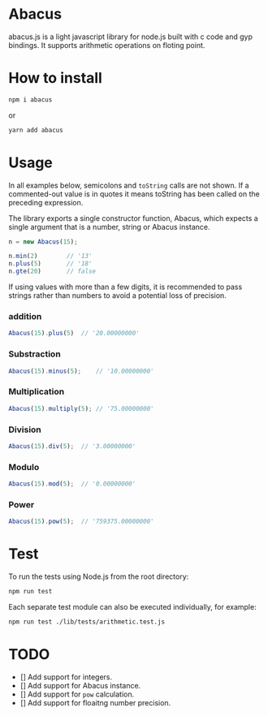# Abacus

abacus.js is a light javascript library for node.js built with c code and gyp bindings. It supports arithmetic operations on floting point.


# How to install
```bash
npm i abacus
```

or

```bash
yarn add abacus
```

# Usage

In all examples below, semicolons and `toString` calls are not shown. If a commented-out value is in quotes it means toString has been called on the preceding expression.

The library exports a single constructor function, Abacus, which expects a single argument that is a number, string or Abacus instance.

```javascript
n = new Abacus(15);

n.min(2)		// '13'
n.plus(5)		// '18'
n.gte(20)		// false
```

If using values with more than a few digits, it is recommended to pass strings rather than numbers to avoid a potential loss of precision.


### addition
```javascript
Abacus(15).plus(5) 	// '20.00000000'
```

### Substraction
```javascript
Abacus(15).minus(5); 	// '10.00000000'
```

### Multiplication
```javascript
Abacus(15).multiply(5); // '75.00000000'
```

### Division
```javascript
Abacus(15).div(5); 	// '3.00000000'
```

### Modulo
```javascript
Abacus(15).mod(5); 	// '0.00000000'
```

### Power
```javascript
Abacus(15).pow(5); 	// '759375.00000000'
```

# Test

To run the tests using Node.js from the root directory:

```bash
npm run test
```

Each separate test module can also be executed individually, for example:

```bash
npm run test ./lib/tests/arithmetic.test.js
```

# TODO

- [] Add support for integers.
- [] Add support for Abacus instance.
- [] Add support for `pow` calculation.
- [] Add support for floaitng number precision.

